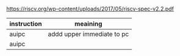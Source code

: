 https://riscv.org/wp-content/uploads/2017/05/riscv-spec-v2.2.pdf

|instruction| meaining|
|---|---|
|auipc |addd upper immediate to pc|
|auipc ||
